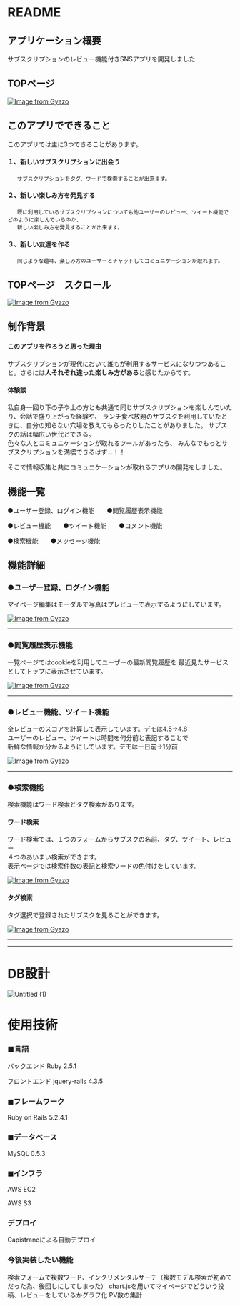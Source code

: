 # README
## アプリケーション概要
サブスクリプションのレビュー機能付きSNSアプリを開発しました

## TOPページ

[![Image from Gyazo](https://i.gyazo.com/bf9d612cb24c9f4990444964e8db7f39.jpg)](https://gyazo.com/bf9d612cb24c9f4990444964e8db7f39)

## このアプリでできること

このアプリでは主に3つできることがあります。　　

#### １、新しいサブスクリプションに出会う

       サブスクリプションをタグ、ワードで検索することが出来ます。

#### ２、新しい楽しみ方を発見する

       既に利用しているサブスクリプションについても他ユーザーのレビュー、ツイート機能でどのように楽しんでいるのか、
       新しい楽しみ方を発見することが出来ます。

#### ３、新しい友達を作る

       同じような趣味、楽しみ方のユーザーとチャットしてコミュニケーションが取れます。
       
## TOPページ　スクロール

[![Image from Gyazo](https://i.gyazo.com/03243ad927480b9f42bf5c3c28823256.gif)](https://gyazo.com/03243ad927480b9f42bf5c3c28823256)

## 制作背景

#### このアプリを作ろうと思った理由
サブスクリプションが現代において誰もが利用するサービスになりつつあること。さらには**人それぞれ違った楽しみ方がある**と感じたからです。

#### 体験談
私自身一回り下の子や上の方とも共通で同じサブスクリプションを楽しんでいたり、会話で盛り上がった経験や、
ランチ食べ放題のサブスクを利用していたときに、自分の知らない穴場を教えてもらったりしたことがありました。
サブスクの話は幅広い世代とできる。  
色々な人とコミュニケーションが取れるツールがあったら、
みんなでもっとサブスクリプションを満喫できるはず...！！

そこで情報収集と共にコミュニケーションが取れるアプリの開発をしました。


## 機能一覧

●ユーザー登録、ログイン機能　　●閲覧履歴表示機能　

●レビュー機能　　●ツイート機能　　●コメント機能　

●検索機能　　●メッセージ機能


## 機能詳細

### ●ユーザー登録、ログイン機能

マイページ編集はモーダルで写真はプレビューで表示するようにしています。

[![Image from Gyazo](https://i.gyazo.com/2ccfa3ed91dfe17353eda89b0f2979ae.gif)](https://gyazo.com/2ccfa3ed91dfe17353eda89b0f2979ae)

***

### ●閲覧履歴表示機能

一覧ページではcookieを利用してユーザーの最新閲覧履歴を
最近見たサービスとしてトップに表示させています。

[![Image from Gyazo](https://i.gyazo.com/c6a16c9eaa167c654ea4da6af1c585be.gif)](https://gyazo.com/c6a16c9eaa167c654ea4da6af1c585be)

***

### ●レビュー機能、ツイート機能

全レビューのスコアを計算して表示しています。デモは4.5→4.8  
ユーザーのレビュー、ツイートは時間を何分前と表記することで  
新鮮な情報か分かるようにしています。デモは一日前→1分前

[![Image from Gyazo](https://i.gyazo.com/6d13a18b4269a8d6d2c718218258e9a8.gif)](https://gyazo.com/6d13a18b4269a8d6d2c718218258e9a8)

***

### ●検索機能
検索機能はワード検索とタグ検索があります。

#### ワード検索
ワード検索では、１つのフォームからサブスクの名前、タグ、ツイート、レビュー  
４つのあいまい検索ができます。  
表示ページでは検索件数の表記と検索ワードの色付けをしています。

[![Image from Gyazo](https://i.gyazo.com/2baee499907b03a8c2ddd4628aeb3426.gif)](https://gyazo.com/2baee499907b03a8c2ddd4628aeb3426)


#### タグ検索
タグ選択で登録されたサブスクを見ることができます。

[![Image from Gyazo](https://i.gyazo.com/3a43cd7f649a954505d0d3c61b168f55.gif)](https://gyazo.com/3a43cd7f649a954505d0d3c61b168f55)

***
***


# DB設計

![Untitled (1)](https://user-images.githubusercontent.com/60495508/78660501-2b37d500-7908-11ea-9658-88644277083d.png)


# 使用技術
### ■言語
バックエンド
Ruby 2.5.1

フロントエンド
jquery-rails 4.3.5

### ◼︎フレームワーク
Ruby on Rails 5.2.4.1

### ◼︎データベース
MySQL 0.5.3

### ◼︎インフラ
AWS EC2

AWS S3

### デプロイ
Capistranoによる自動デプロイ

### 今後実装したい機能
検索フォームで複数ワード、インクリメンタルサーチ（複数モデル検索が初めてだった為、後回しにしてしまった）
chart.jsを用いてマイページでどういう投稿、レビューをしているかグラフ化
PV数の集計
